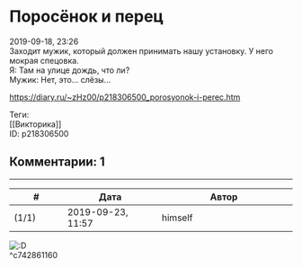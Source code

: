 Поросёнок и перец
==================

  
2019-09-18, 23:26  
 Заходит мужик, который должен принимать нашу установку. У него мокрая спецовка.   
 Я: Там на улице дождь, что ли?   
 Мужик: Нет, это... слёзы...   
  
<https://diary.ru/~zHz00/p218306500_porosyonok-i-perec.htm>  
  
Теги:  
[[Викторика]]  
ID: p218306500  


Комментарии: 1
--------------

  


---



|         #         |              Дата              |                     Автор                     |           ID           |
| --- | --- | --- | --- |
| (1/1) | 2019-09-23, 11:57 | himself | c742861160 |

  
 ![:D](http://static.diary.ru/picture/1131.gif)   
 ^c742861160